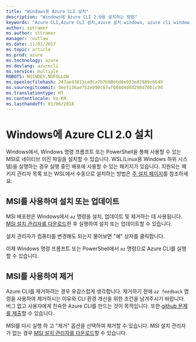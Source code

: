 ```yaml
---
title: "Windows용 Azure CLI 설치"
description: "Windows에 Azure CLI 2.0을 설치하는 방법"
keywords: "Azure CLI,Azure CLI 설치,azure 설치 windows, azure cli windows, azure windows"
author: sptramer
ms.author: sttramer
manager: routlaw
ms.date: 11/01/2017
ms.topic: article
ms.prod: azure
ms.technology: azure
ms.devlang: azurecli
ms.service: multiple
ROBOTS: NOINDEX,NOFOLLOW
ms.openlocfilehash: 247ae43813ca9ca7b7b98ebd8e933e02989c6649
ms.sourcegitcommit: 3eef136ae752eb90c67af604d4ddd298d70b1c9d
ms.translationtype: HT
ms.contentlocale: ko-KR
ms.lasthandoff: 01/06/2018
---
```

# <a name="install-azure-cli-20-on-windows"></a>Windows에 Azure CLI 2.0 설치

Windows에서, Windows 명령 프롬프트 또는 PowerShell을 통해 사용할 수 있는 MSI로 네이티브 이진 파일을 설치할 수 있습니다. WSL(Linux용 Windows 하위 시스템)을 실행하는 경우 실행 중인 배포에 사용할 수 있는 패키지가 있습니다. 지원되는 패키지 관리자 목록 또는 WSL에서 수동으로 설치하는 방법은 [주 설치 페이지](install-azure-cli.md)를 참조하세요.

## <a name="install-or-update-with-msi"></a>MSI를 사용하여 설치 또는 업데이트

MSI 배포판은 Windows에서 `az` 명령을 설치, 업데이트 및 제거하는 데 사용됩니다. [MSI 설치 관리자를 다운로드](https://aka.ms/InstallAzureCliWindows)한 후 실행하여 설치 또는 업데이트할 수 있습니다.

설치 관리자가 컴퓨터를 변경해도 되는지 물어보면 "예" 상자를 클릭합니다.

이제 Windows 명령 프롬프트 또는 PowerShell에서 `az` 명령으로 Azure CLI를 실행할 수 있습니다.

## <a name="uninstall-with-msi"></a>MSI를 사용하여 제거

Azure CLI를 제거하려는 경우 유감스럽게 생각합니다. 제거하기 전에 `az feedback` 명령을 사용하여 제거하시는 이유와 CLI 환경 개선을 위한 조건을 남겨주시기 바랍니다. 버그 없고 사용자에게 친숙한 Azure CLI를 만드는 것이 목적입니다. 또한 [github 문제를 제출](https://github.com/Azure/azure-cli/issues)할 수 있습니다.

MSI를 다시 실행 하 고 "제거" 옵션을 선택하여 제거할 수 있습니다. MSI 설치 관리자가 없는 경우 [MSI 설치 관리자를 다운로드](https://aka.ms/InstallAzureCliWindows)할 수 있습니다.
